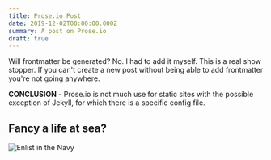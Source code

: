 ```yaml
---
title: Prose.io Post
date: 2019-12-02T00:00:00.000Z
summary: A post on Prose.io
draft: true
---
```

Will frontmatter be generated? No. I had to add it myself. This is a real show stopper. If you can't create a new post without being able to add frontmatter you're not going anywhere.



**CONCLUSION** - Prose.io is not much use for static sites with the possible exception of Jekyll, for which there is a specific config file.



## Fancy a life at sea?


![](/images/post_navy_ww1_all-together.jpg "Enlist in the Navy")

